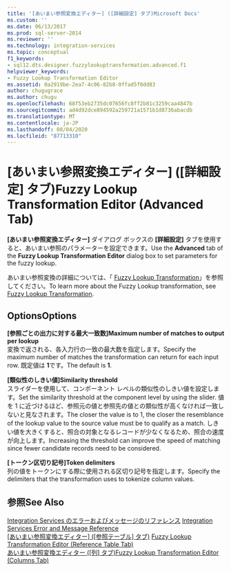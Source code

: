 ```yaml
---
title: '[あいまい参照変換エディター] ([詳細設定] タブ)Microsoft Docs'
ms.custom: ''
ms.date: 06/13/2017
ms.prod: sql-server-2014
ms.reviewer: ''
ms.technology: integration-services
ms.topic: conceptual
f1_keywords:
- sql12.dts.designer.fuzzylookuptransformation.advanced.f1
helpviewer_keywords:
- Fuzzy Lookup Transformation Editor
ms.assetid: 0a2919be-2ea7-4c06-82b8-0ffad5f0dd83
author: chugugrace
ms.author: chugu
ms.openlocfilehash: 68f53eb2735dc07656fc8ff2b81c3259caa4847b
ms.sourcegitcommit: ad4d92dce894592a259721a1571b1d8736abacdb
ms.translationtype: MT
ms.contentlocale: ja-JP
ms.lasthandoff: 08/04/2020
ms.locfileid: "87713310"
---
```

# <a name="fuzzy-lookup-transformation-editor-advanced-tab"></a><span data-ttu-id="ada9a-102">[あいまい参照変換エディター] ([詳細設定] タブ)</span><span class="sxs-lookup"><span data-stu-id="ada9a-102">Fuzzy Lookup Transformation Editor (Advanced Tab)</span></span>
  <span data-ttu-id="ada9a-103">**[あいまい参照変換エディター]** ダイアログ ボックスの **[詳細設定]** タブを使用すると、あいまい参照のパラメーターを設定できます。</span><span class="sxs-lookup"><span data-stu-id="ada9a-103">Use the **Advanced** tab of the **Fuzzy Lookup Transformation Editor** dialog box to set parameters for the fuzzy lookup.</span></span>  
  
 <span data-ttu-id="ada9a-104">あいまい参照変換の詳細については、「 [Fuzzy Lookup Transformation](data-flow/transformations/lookup-transformation.md)」を参照してください。</span><span class="sxs-lookup"><span data-stu-id="ada9a-104">To learn more about the Fuzzy Lookup transformation, see [Fuzzy Lookup Transformation](data-flow/transformations/lookup-transformation.md).</span></span>  
  
## <a name="options"></a><span data-ttu-id="ada9a-105">Options</span><span class="sxs-lookup"><span data-stu-id="ada9a-105">Options</span></span>  
 <span data-ttu-id="ada9a-106">**[参照ごとの出力に対する最大一致数]**</span><span class="sxs-lookup"><span data-stu-id="ada9a-106">**Maximum number of matches to output per lookup**</span></span>  
 <span data-ttu-id="ada9a-107">変換で返される、各入力行の一致の最大数を指定します。</span><span class="sxs-lookup"><span data-stu-id="ada9a-107">Specify the maximum number of matches the transformation can return for each input row.</span></span> <span data-ttu-id="ada9a-108">既定値は **1**です。</span><span class="sxs-lookup"><span data-stu-id="ada9a-108">The default is **1**.</span></span>  
  
 <span data-ttu-id="ada9a-109">**[類似性のしきい値]**</span><span class="sxs-lookup"><span data-stu-id="ada9a-109">**Similarity threshold**</span></span>  
 <span data-ttu-id="ada9a-110">スライダーを使用して、コンポーネント レベルの類似性のしきい値を設定します。</span><span class="sxs-lookup"><span data-stu-id="ada9a-110">Set the similarity threshold at the component level by using the slider.</span></span> <span data-ttu-id="ada9a-111">値を 1 に近づけるほど、参照元の値と参照先の値との類似性が高くなければ一致しないと見なされます。</span><span class="sxs-lookup"><span data-stu-id="ada9a-111">The closer the value is to 1, the closer the resemblance of the lookup value to the source value must be to qualify as a match.</span></span> <span data-ttu-id="ada9a-112">しきい値を大きくすると、照合の対象となるレコードが少なくなるため、照合の速度が向上します。</span><span class="sxs-lookup"><span data-stu-id="ada9a-112">Increasing the threshold can improve the speed of matching since fewer candidate records need to be considered.</span></span>  
  
 <span data-ttu-id="ada9a-113">**[トークン区切り記号]**</span><span class="sxs-lookup"><span data-stu-id="ada9a-113">**Token delimiters**</span></span>  
 <span data-ttu-id="ada9a-114">列の値をトークンにする際に使用される区切り記号を指定します。</span><span class="sxs-lookup"><span data-stu-id="ada9a-114">Specify the delimiters that the transformation uses to tokenize column values.</span></span>  
  
## <a name="see-also"></a><span data-ttu-id="ada9a-115">参照</span><span class="sxs-lookup"><span data-stu-id="ada9a-115">See Also</span></span>  
 <span data-ttu-id="ada9a-116">[Integration Services のエラーおよびメッセージのリファレンス](../../2014/integration-services/integration-services-error-and-message-reference.md) </span><span class="sxs-lookup"><span data-stu-id="ada9a-116">[Integration Services Error and Message Reference](../../2014/integration-services/integration-services-error-and-message-reference.md) </span></span>  
 <span data-ttu-id="ada9a-117">[[あいまい参照変換エディター] &#40;[参照テーブル] タブ&#41;](../../2014/integration-services/fuzzy-lookup-transformation-editor-reference-table-tab.md) </span><span class="sxs-lookup"><span data-stu-id="ada9a-117">[Fuzzy Lookup Transformation Editor &#40;Reference Table Tab&#41;](../../2014/integration-services/fuzzy-lookup-transformation-editor-reference-table-tab.md) </span></span>  
 <span data-ttu-id="ada9a-118">[あいまい参照変換エディター ([列] タブ)](../../2014/integration-services/fuzzy-lookup-transformation-editor-columns-tab.md)</span><span class="sxs-lookup"><span data-stu-id="ada9a-118">[Fuzzy Lookup Transformation Editor &#40;Columns Tab&#41;](../../2014/integration-services/fuzzy-lookup-transformation-editor-columns-tab.md)</span></span>  
  
  
